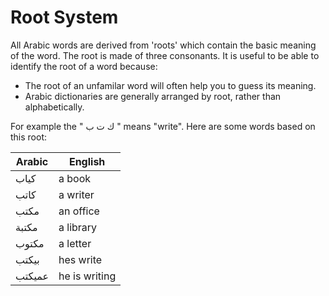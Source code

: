 # Root System

All Arabic words are derived from 'roots' which contain the basic meaning of the word. The root is made of three consonants. It  is useful to be able to identify the root of a word because:

- The root of an unfamilar word will often help you to guess its meaning.
- Arabic dictionaries are generally arranged by root, rather than alphabetically.

For example the " ك ت ب " means "write". Here are some words based on this root:

| Arabic | English | 
|--------|----------|
| كياب   | a book |
| كاتب   | a writer |
| مكتب   | an office |
| مكتبة   | a library |
| مكتوب   | a letter |
| بيكتب   | hes write |
| عميكتب   | he is writing |

 